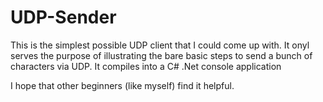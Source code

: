 # UDP-Sender
 
This is the simplest possible UDP client that I could come up with. It onyl serves the purpose of illustrating the bare basic steps to send a bunch of characters via UDP. It compiles into a C# .Net console application

I hope that other beginners (like myself) find it helpful.
